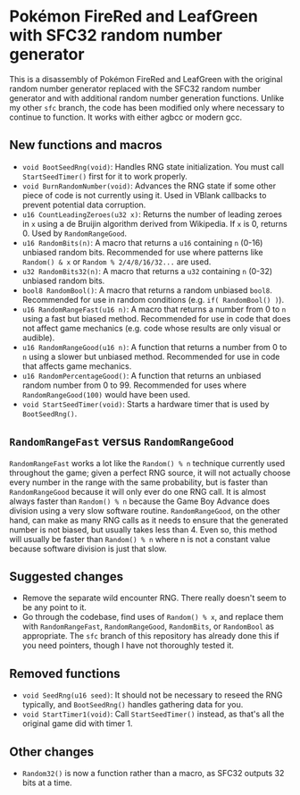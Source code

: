 # Pokémon FireRed and LeafGreen with SFC32 random number generator

This is a disassembly of Pokémon FireRed and LeafGreen with the original random number generator replaced with the SFC32 random number generator and with additional random number generation functions. Unlike my other `sfc` branch, the code has been modified only where necessary to continue to function. It works with either agbcc or modern gcc.

## New functions and macros
* `void BootSeedRng(void)`: Handles RNG state initialization. You must call `StartSeedTimer()` first for it to work properly.
* `void BurnRandomNumber(void)`: Advances the RNG state if some other piece of code is not currently using it. Used in VBlank callbacks to prevent potential data corruption.
* `u16 CountLeadingZeroes(u32 x)`: Returns the number of leading zeroes in `x` using a de Bruijin algorithm derived from Wikipedia. If `x` is 0, returns 0. Used by `RandomRangeGood`.
* `u16 RandomBits(n)`: A macro that returns a `u16` containing `n` (0-16) unbiased random bits. Recommended for use where patterns like `Random() & x` or `Random % 2/4/8/16/32...` are used.
* `u32 RandomBits32(n)`: A macro that returns a `u32` containing `n` (0-32) unbiased random bits.
* `bool8 RandomBool()`: A macro that returns a random unbiased `bool8`. Recommended for use in random conditions (e.g. `if( RandomBool() )`).
* `u16 RandomRangeFast(u16 n)`: A macro that returns a number from 0 to `n` using a fast but biased method. Recommended for use in code that does not affect game mechanics (e.g. code whose results are only visual or audible).
* `u16 RandomRangeGood(u16 n)`: A function that returns a number from 0 to `n` using a slower but unbiased method. Recommended for use in code that affects game mechanics.
* `u16 RandomPercentageGood()`: A function that returns an unbiased random number from 0 to 99. Recommended for uses where `RandomRangeGood(100)` would have been used.
* `void StartSeedTimer(void)`: Starts a hardware timer that is used by `BootSeedRng()`.

## `RandomRangeFast` versus `RandomRangeGood`
`RandomRangeFast` works a lot like the `Random() % n` technique currently used throughout the game; given a perfect RNG source, it will not actually choose every number in the range with the same probability, but is faster than `RandomRangeGood` because it will only ever do one RNG call. It is almost always faster than `Random() % n` because the Game Boy Advance does division using a very slow software routine.
`RandomRangeGood`, on the other hand, can make as many RNG calls as it needs to ensure that the generated number is not biased, but usually takes less than 4. Even so, this method will usually be faster than `Random() % n` where n is not a constant value because software division is just that slow.

## Suggested changes
* Remove the separate wild encounter RNG. There really doesn't seem to be any point to it.
* Go through the codebase, find uses of `Random() % x`, and replace them with `RandomRangeFast`, `RandomRangeGood`, `RandomBits`, or `RandomBool` as appropriate. The `sfc` branch of this repository has already done this if you need pointers, though I have not thoroughly tested it.

## Removed functions
* `void SeedRng(u16 seed)`: It should not be necessary to reseed the RNG typically, and `BootSeedRng()` handles gathering data for you.
* `void StartTimer1(void)`: Call `StartSeedTimer()` instead, as that's all the original game did with timer 1.

## Other changes
* `Random32()` is now a function rather than a macro, as SFC32 outputs 32 bits at a time.

